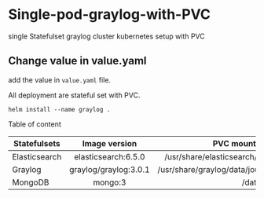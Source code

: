 # Single-pod-graylog-with-PVC
single Statefulset graylog cluster kubernetes setup with PVC


## Change value in value.yaml

add the value in `value.yaml` file.

All deployment are stateful set with PVC.

```
helm install --name graylog .
```

Table of content 

| Statefulsets        | Image version           | PVC mountpath  |
| ------------- |:-------------:| -----:|
| Elasticsearch      | elasticsearch:6.5.0 | /usr/share/elasticsearch/data |
| Graylog      | graylog/graylog:3.0.1      |   /usr/share/graylog/data/journal |
| MongoDB | mongo:3      |    /data/db |
